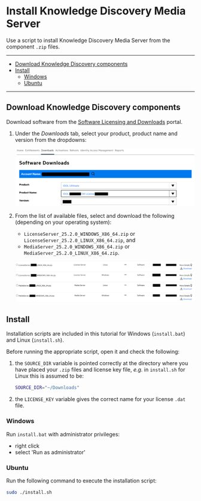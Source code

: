 # Install Knowledge Discovery Media Server

Use a script to install Knowledge Discovery Media Server from the component `.zip` files.

---

- [Download Knowledge Discovery components](#download-knowledge-discovery-components)
- [Install](#install)
  - [Windows](#windows)
  - [Ubuntu](#ubuntu)

---

## Download Knowledge Discovery components

Download software from the [Software Licensing and Downloads](https://sld.microfocus.com/mysoftware/index) portal.

1. Under the *Downloads* tab, select your product, product name and version from the dropdowns:

    ![get-software](./figs/get-software.png)

1. From the list of available files, select and download the following (depending on your operating system):

   - `LicenseServer_25.2.0_WINDOWS_X86_64.zip` or `LicenseServer_25.2.0_LINUX_X86_64.zip`, and
   - `MediaServer_25.2.0_WINDOWS_X86_64.zip` or `MediaServer_25.2.0_LINUX_X86_64.zip`.

    ![get-idol-zips](./figs/get-idol-zips.png)

## Install

Installation scripts are included in this tutorial for Windows (`install.bat`) and Linux (`install.sh`).

Before running the appropriate script, open it and check the following:

1. the `SOURCE_DIR` variable is pointed correctly at the directory where you have placed your `.zip` files and license key file, *e.g.* in `install.sh` for Linux this is assumed to be:

    ```sh
    SOURCE_DIR="~/Downloads"
    ```

1. the `LICENSE_KEY` variable gives the correct name for your license `.dat` file.

### Windows

Run `install.bat` with administrator privileges:

- right click
- select 'Run as administrator'

### Ubuntu

Run the following command to execute the installation script:

```sh
sudo ./install.sh
```
